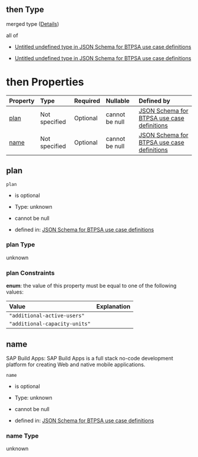 ## then Type

merged type ([Details](btpsa-usecase-properties-services-items-allof-1-then-allof-105-then.md))

all of

*   [Untitled undefined type in JSON Schema for BTPSA use case definitions](btpsa-usecase-properties-services-items-allof-1-then-allof-105-then-allof-0.md "check type definition")

*   [Untitled undefined type in JSON Schema for BTPSA use case definitions](btpsa-usecase-properties-services-items-allof-1-then-allof-105-then-allof-1.md "check type definition")

# then Properties

| Property      | Type          | Required | Nullable       | Defined by                                                                                                                                                                                                              |
| :------------ | :------------ | :------- | :------------- | :---------------------------------------------------------------------------------------------------------------------------------------------------------------------------------------------------------------------- |
| [plan](#plan) | Not specified | Optional | cannot be null | [JSON Schema for BTPSA use case definitions](btpsa-usecase-properties-services-items-allof-1-then-allof-105-then-properties-plan.md "undefined#/properties/services/items/allOf/1/then/allOf/105/then/properties/plan") |
| [name](#name) | Not specified | Optional | cannot be null | [JSON Schema for BTPSA use case definitions](btpsa-usecase-properties-services-items-allof-1-then-allof-105-then-properties-name.md "undefined#/properties/services/items/allOf/1/then/allOf/105/then/properties/name") |

## plan



`plan`

*   is optional

*   Type: unknown

*   cannot be null

*   defined in: [JSON Schema for BTPSA use case definitions](btpsa-usecase-properties-services-items-allof-1-then-allof-105-then-properties-plan.md "undefined#/properties/services/items/allOf/1/then/allOf/105/then/properties/plan")

### plan Type

unknown

### plan Constraints

**enum**: the value of this property must be equal to one of the following values:

| Value                         | Explanation |
| :---------------------------- | :---------- |
| `"additional-active-users"`   |             |
| `"additional-capacity-units"` |             |

## name

SAP Build Apps: SAP Build Apps is a full stack no-code development platform for creating Web and native mobile applications.

`name`

*   is optional

*   Type: unknown

*   cannot be null

*   defined in: [JSON Schema for BTPSA use case definitions](btpsa-usecase-properties-services-items-allof-1-then-allof-105-then-properties-name.md "undefined#/properties/services/items/allOf/1/then/allOf/105/then/properties/name")

### name Type

unknown
